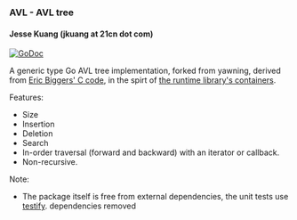 ### AVL - AVL tree
#### Jesse Kuang (jkuang at 21cn dot com)

[![GoDoc](https://godoc.org/github.com/kjx98/go-avl.git?status.svg)](https://godoc.org/github.com/kjx98/go-avl.git)

A generic type Go AVL tree implementation, forked from yawning, derived from
[Eric Biggers' C code][1], in the spirt of [the runtime library's containers][2].

Features:

 * Size
 * Insertion
 * Deletion
 * Search
 * In-order traversal (forward and backward) with an iterator or callback.
 * Non-recursive.

Note:

 * The package itself is free from external dependencies, the unit tests use
   [testify][3]. dependencies removed

[1]: https://github.com/ebiggers/avl_tree
[2]: https://golang.org/pkg/container
[3]: https://github.com/stretchr/testify
